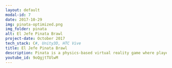 ```yaml
---
layout: default
modal-id: 7
date: 2017-10-29
img: pinata-optimized.png
img_folder: pinata
alt: El Jefe Pinata Brawl
project-date: October 2017
tech_stack: C#, Unity3D, HTC Vive
title: El Jefe Pinata Brawl
description: Pinata is a physics-based virtual reality game where players smash colorful piñatas with authentic motion-tracked gestures.
youtube_id: 9oQgjtTUlwM
--- 
```

